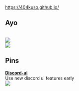 https://404kuso.github.io/

## Ayo

<br>
<a href="https://github.com/404kuso/404kuso/">
   <img src="https://github-readme-stats.vercel.app/api?username=404kuso&hide=prs&hide_border=true&count_private=true&theme=dark&show_icons=true">
</a>

<br>
<a href="https://github.com/404kuso/404kuso/">
   <img src="https://github-readme-stats.vercel.app/api/top-langs/?username=404kuso&theme=dark&hide_border=true">
</a>
   
   
## Pins

[**Discord-ui**](https://github.com/KusoRedsto/discord-ui")
<br>
Use new discord ui features early
<br>
<a href="https://github.com/KusoRedsto/discord-ui">
   <img src="https://github-readme-stats.vercel.app/api/pin/?username=kusoredsto&repo=discord-ui&theme=dark&hide_border=true">
</a>

